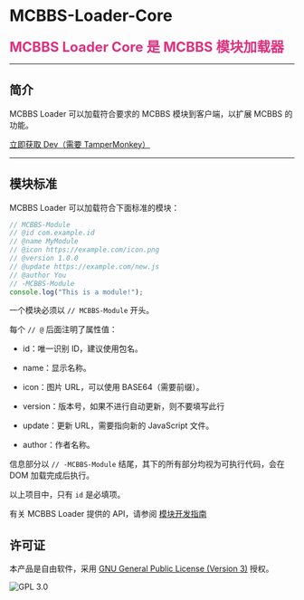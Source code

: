 # MCBBS-Loader-Core

<span style='font-size:1.5rem;color:#df307f'><strong>MCBBS Loader Core 是 MCBBS 模块加载器</strong></span>

---

## 简介

MCBBS Loader 可以加载符合要求的 MCBBS 模块到客户端，以扩展 MCBBS 的功能。

[立即获取 Dev（需要 TamperMonkey）](https://cdn.jsdelivr.net/gh/MCBBS-Loader/MCBBS-Loader-Core@main/dist/main.bundle.dev.user.js)

---

## 模块标准

MCBBS Loader 可以加载符合下面标准的模块：

```javascript
// MCBBS-Module
// @id com.example.id
// @name MyModule
// @icon https://example.com/icon.png
// @version 1.0.0
// @update https://example.com/new.js
// @author You
// -MCBBS-Module
console.log("This is a module!");
```

一个模块必须以 `// MCBBS-Module` 开头。

每个 `// @` 后面注明了属性值：

- id：唯一识别 ID，建议使用包名。

- name：显示名称。

- icon：图片 URL，可以使用 BASE64（需要前缀）。

- version：版本号，如果不进行自动更新，则不要填写此行

- update：更新 URL，需要指向新的 JavaScript 文件。

- author：作者名称。

信息部分以 `// -MCBBS-Module` 结尾，其下的所有部分均视为可执行代码，会在 DOM 加载完成后执行。

以上项目中，只有 `id` 是必填项。

有关 MCBBS Loader 提供的 API，请参阅 [模块开发指南](./docs/devmodule.md)

## 许可证

本产品是自由软件，采用 [GNU General Public License (Version 3)](https://www.gnu.org/licenses/gpl-3.0.html) 授权。

![GPL 3.0](https://www.gnu.org/graphics/gplv3-with-text-136x68.png)
